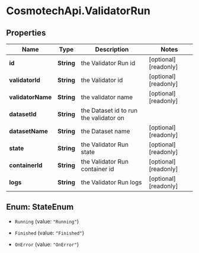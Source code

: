 # CosmotechApi.ValidatorRun

## Properties

Name | Type | Description | Notes
------------ | ------------- | ------------- | -------------
**id** | **String** | the Validator Run id | [optional] [readonly] 
**validatorId** | **String** | the Validator id | [optional] [readonly] 
**validatorName** | **String** | the validator name | [optional] [readonly] 
**datasetId** | **String** | the Dataset id to run the validator on | 
**datasetName** | **String** | the Dataset name | [optional] [readonly] 
**state** | **String** | the Validator Run state | [optional] [readonly] 
**containerId** | **String** | the Validator Run container id | [optional] [readonly] 
**logs** | **String** | the Validator Run logs | [optional] [readonly] 



## Enum: StateEnum


* `Running` (value: `"Running"`)

* `Finished` (value: `"Finished"`)

* `OnError` (value: `"OnError"`)





